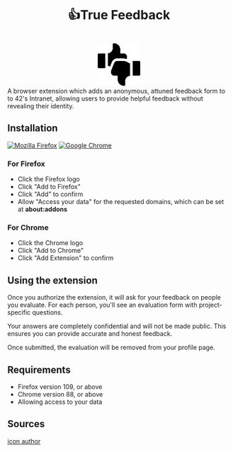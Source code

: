 <h1 align="center">👍True Feedback</center></h1>
</br>
<div align="center">
  <img src="./firefox/icons/96.png">
</div>
A browser extension which adds an anonymous, attuned feedback form to to 42's Intranet, allowing users to provide helpful feedback without revealing their identity.


## Installation
[<img src="https://www.mozilla.org/media/img/structured-data/logo-firefox-browser.fbc7ffbb50fd.png" width="128" alt="Mozilla Firefox" title="Download for Mozilla Firefox">](https://github.com/42-Heilbronn/True-Feedback/releases/download/v1.2/TrueFeedback1.2.crx)
[<img src="https://lh4.ggpht.com/x-plP9YZXhCaiDkTKQ5S29PwLmdi4feEKrMOtQle4NuoOaUgKUMH9pPWIg91da3anhSmw-G8erEIuU0d" width="128" alt="Google Chrome" title="Download for Google Chrome">](https://chrome.google.com/webstore/detail/true-feedback/jhlimdlpcndgjfeehocmopnijogdhegc)
### For Firefox
- Click the Firefox logo
- Click "Add to Firefox"
- Click "Add" to confirm
- Allow "Access your data" for the requested domains, which can be set at **about:addons**
### For Chrome
- Click the Chrome logo
- Click "Add to Chrome"
- Click "Add Extension" to confirm

## Using the extension
Once you authorize the extension, it will ask for your feedback on people you evaluate. For each person, you'll see an evaluation form with project-specific questions.

Your answers are completely confidential and will not be made public. This ensures you can provide accurate and honest feedback.

Once submitted, the evaluation will be removed from your profile page.

## Requirements

- Firefox version 109, or above
- Chrome version 88, or above
- Allowing access to your data

## Sources
[icon author](https://www.flaticon.com/authors/freepik)
